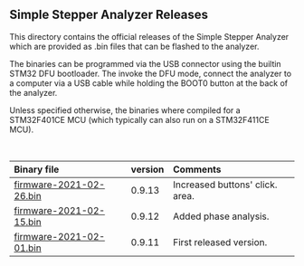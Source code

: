 ## Simple Stepper Analyzer Releases
This directory contains the official releases of the Simple Stepper Analyzer which are provided as .bin files that can be flashed to the analyzer.

The binaries can be programmed via the USB connector using the builtin STM32 DFU bootloader. The invoke the DFU mode, connect the analyzer to a computer via a USB cable while holding the BOOT0 button at the back of the analyzer.

Unless specified otherwise, the binaries where compiled for a STM32F401CE MCU
(which typically can also run on a STM32F411CE MCU).

&nbsp;

Binary file | version | Comments
:------------ | :------------- | :---------
[firmware-2021-02-26.bin](./firmware-2021-02-26.bin) |  0.9.13 |  Increased buttons' click. area.
[firmware-2021-02-15.bin](./firmware-2021-02-15.bin) |  0.9.12 |  Added phase analysis.
[firmware-2021-02-01.bin](./firmware-2021-02-01.bin) |  0.9.11 |  First released version.

